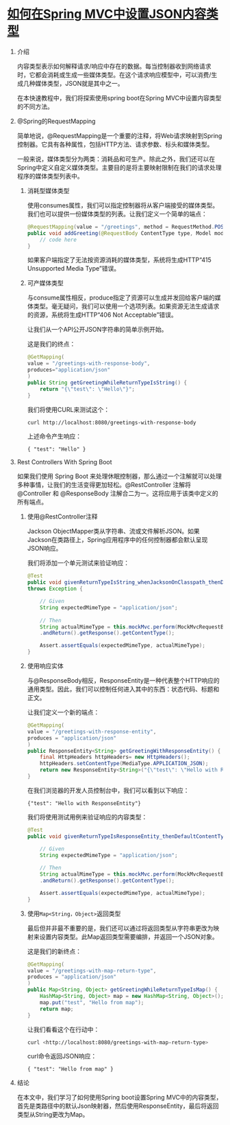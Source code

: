 # [如何在Spring MVC中设置JSON内容类型](https://www.baeldung.com/spring-mvc-set-json-content-type)

1. 介绍

    内容类型表示如何解释请求/响应中存在的数据。每当控制器收到网络请求时，它都会消耗或生成一些媒体类型。在这个请求响应模型中，可以消费/生成几种媒体类型，JSON就是其中之一。

    在本快速教程中，我们将探索使用spring boot在Spring MVC中设置内容类型的不同方法。

2. @Spring的RequestMapping

    简单地说，@RequestMapping是一个重要的注释，将Web请求映射到Spring控制器。它具有各种属性，包括HTTP方法、请求参数、标头和媒体类型。

    一般来说，媒体类型分为两类：消耗品和可生产。除此之外，我们还可以在Spring中定义自定义媒体类型。主要目的是将主要映射限制在我们的请求处理程序的媒体类型列表中。

    1. 消耗型媒体类型

        使用consumes属性，我们可以指定控制器将从客户端接受的媒体类型。我们也可以提供一份媒体类型的列表。让我们定义一个简单的端点：

        ```java
        @RequestMapping(value = "/greetings", method = RequestMethod.POST, consumes="application/json")
        public void addGreeting(@RequestBody ContentType type, Model model) {
            // code here
        }
        ```

        如果客户端指定了无法按资源消耗的媒体类型，系统将生成HTTP“415 Unsupported Media Type”错误。

    2. 可产媒体类型

        与consume属性相反，produce指定了资源可以生成并发回给客户端的媒体类型。毫无疑问，我们可以使用一个选项列表。如果资源无法生成请求的资源，系统将生成HTTP“406 Not Acceptable”错误。

        让我们从一个API公开JSON字符串的简单示例开始。

        这是我们的终点：

        ```java
        @GetMapping(
        value = "/greetings-with-response-body", 
        produces="application/json"
        ) 
        public String getGreetingWhileReturnTypeIsString() { 
            return "{\"test\": \"Hello\"}";
        }
        ```

        我们将使用CURL来测试这个：

        ```bash
        curl http://localhost:8080/greetings-with-response-body
        ```

        上述命令产生响应：

        ```log
        { "test": "Hello" }
        ```

3. Rest Controllers With Spring Boot

    如果我们使用 Spring Boot 来处理休眠控制器，那么通过一个注解就可以处理多种事情，让我们的生活变得更加轻松。@RestController 注解将 @Controller 和 @ResponseBody 注解合二为一。这将应用于该类中定义的所有端点。

    1. 使用@RestController注释

        Jackson ObjectMapper类从字符串、流或文件解析JSON。如果Jackson在类路径上，Spring应用程序中的任何控制器都会默认呈现JSON响应。

        我们将添加一个单元测试来验证响应：

        ```java
        @Test
        public void givenReturnTypeIsString_whenJacksonOnClasspath_thenDefaultContentTypeIsJSON()
        throws Exception {

            // Given
            String expectedMimeType = "application/json";
            
            // Then
            String actualMimeType = this.mockMvc.perform(MockMvcRequestBuilders.get("/greetings-with-response-body", 1))
            .andReturn().getResponse().getContentType();

            Assert.assertEquals(expectedMimeType, actualMimeType);
        }
        ```

    2. 使用响应实体

        与@ResponseBody相反，ResponseEntity是一种代表整个HTTP响应的通用类型。因此，我们可以控制任何进入其中的东西：状态代码、标题和正文。

        让我们定义一个新的端点：

        ```java
        @GetMapping(
        value = "/greetings-with-response-entity",
        produces = "application/json"
        )
        public ResponseEntity<String> getGreetingWithResponseEntity() {
            final HttpHeaders httpHeaders= new HttpHeaders();
            httpHeaders.setContentType(MediaType.APPLICATION_JSON);
            return new ResponseEntity<String>("{\"test\": \"Hello with ResponseEntity\"}", httpHeaders, HttpStatus.OK);
        }
        ```

        在我们浏览器的开发人员控制台中，我们可以看到以下响应：

        ```log
        {"test": "Hello with ResponseEntity"}
        ```

        我们将使用测试用例来验证响应的内容类型：

        ```java
        @Test
        public void givenReturnTypeIsResponseEntity_thenDefaultContentTypeIsJSON() throws Exception {

            // Given
            String expectedMimeType = "application/json";
            
            // Then
            String actualMimeType = this.mockMvc.perform(MockMvcRequestBuilders.get("/greetings-with-response-entity", 1))
            .andReturn().getResponse().getContentType();

            Assert.assertEquals(expectedMimeType, actualMimeType);
        }
        ```

    3. 使用`Map<String，Object>`返回类型

        最后但并非最不重要的是，我们还可以通过将返回类型从字符串更改为映射来设置内容类型。此Map返回类型需要编排，并返回一个JSON对象。

        这是我们的新终点：

        ```java
        @GetMapping(
        value = "/greetings-with-map-return-type",
        produces = "application/json"
        )
        public Map<String, Object> getGreetingWhileReturnTypeIsMap() {
            HashMap<String, Object> map = new HashMap<String, Object>();
            map.put("test", "Hello from map");
            return map;
        }
        ```

        让我们看看这个在行动中：

        ```bash
        curl <http://localhost:8080/greetings-with-map-return-type>
        ```

        curl命令返回JSON响应：

        ```log
        { "test": "Hello from map" }
        ```

4. 结论

    在本文中，我们学习了如何使用Spring boot设置Spring MVC中的内容类型，首先是类路径中的默认Json映射器，然后使用ResponseEntity，最后将返回类型从String更改为Map。

